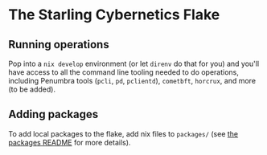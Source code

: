 # The Starling Cybernetics Flake

## Running operations

Pop into a `nix develop` environment (or let `direnv` do that for you) and you'll have access to all
the command line tooling needed to do operations, including Penumbra tools (`pcli`, `pd`,
`pclientd`), `cometbft`, `horcrux`, and more (to be added).

## Adding packages

To add local packages to the flake, add nix files to `packages/` (see [the packages
README](./packages/README.md) for more details).
